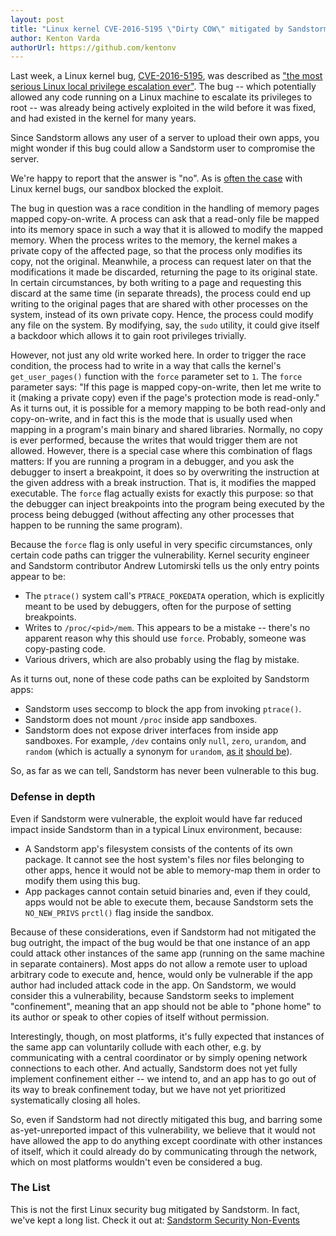```yaml
---
layout: post
title: "Linux kernel CVE-2016-5195 \"Dirty COW\" mitigated by Sandstorm"
author: Kenton Varda
authorUrl: https://github.com/kentonv
---
```


Last week, a Linux kernel bug, [CVE-2016-5195](https://www.google.com/search?q=CVE-2016-5195), was described as ["the most serious Linux local privilege escalation ever"](http://arstechnica.com/security/2016/10/most-serious-linux-privilege-escalation-bug-ever-is-under-active-exploit/). The bug -- which potentially allowed any code running on a Linux machine to escalate its privileges to root -- was already being actively exploited in the wild before it was fixed, and had existed in the kernel for many years.

Since Sandstorm allows any user of a server to upload their own apps, you might wonder if this bug could allow a Sandstorm user to compromise the server.

We're happy to report that the answer is "no". As is [often the case](https://docs.sandstorm.io/en/latest/using/security-non-events/#linux-kernel) with Linux kernel bugs, our sandbox blocked the exploit.

The bug in question was a race condition in the handling of memory pages mapped copy-on-write. A process can ask that a read-only file be mapped into its memory space in such a way that it is allowed to modify the mapped memory. When the process writes to the memory, the kernel makes a private copy of the affected page, so that the process only modifies its copy, not the original. Meanwhile, a process can request later on that the modifications it made be discarded, returning the page to its original state. In certain circumstances, by both writing to a page and requesting this discard at the same time (in separate threads), the process could end up writing to the original pages that are shared with other processes on the system, instead of its own private copy. Hence, the process could modify any file on the system. By modifying, say, the `sudo` utility, it could give itself a backdoor which allows it to gain root privileges trivially.

However, not just any old write worked here. In order to trigger the race condition, the process had to write in a way that calls the kernel's `get_user_pages()` function with the `force` parameter set to `1`. The `force` parameter says: "If this page is mapped copy-on-write, then let me write to it (making a private copy) even if the page's protection mode is read-only." As it turns out, it is possible for a memory mapping to be both read-only and copy-on-write, and in fact this is the mode that is usually used when mapping in a program's main binary and shared libraries. Normally, no copy is ever performed, because the writes that would trigger them are not allowed. However, there is a special case where this combination of flags matters: If you are running a program in a debugger, and you ask the debugger to insert a breakpoint, it does so by overwriting the instruction at the given address with a break instruction. That is, it modifies the mapped executable. The `force` flag actually exists for exactly this purpose: so that the debugger can inject breakpoints into the program being executed by the process being debugged (without affecting any other processes that happen to be running the same program).

Because the `force` flag is only useful in very specific circumstances, only certain code paths can trigger the vulnerability. Kernel security engineer and Sandstorm contributor Andrew Lutomirski tells us the only entry points appear to be:

* The `ptrace()` system call's `PTRACE_POKEDATA` operation, which is explicitly meant to be used by debuggers, often for the purpose of setting breakpoints.
* Writes to `/proc/<pid>/mem`. This appears to be a mistake -- there's no apparent reason why this should use `force`. Probably, someone was copy-pasting code.
* Various drivers, which are also probably using the flag by mistake.

As it turns out, none of these code paths can be exploited by Sandstorm apps:

* Sandstorm uses seccomp to block the app from invoking `ptrace()`.
* Sandstorm does not mount `/proc` inside app sandboxes.
* Sandstorm does not expose driver interfaces from inside app sandboxes. For example, `/dev` contains only `null`, `zero`, `urandom`, and `random` (which is actually a synonym for `urandom`, [as it](https://gist.github.com/tarcieri/6347417) [should be](http://www.2uo.de/myths-about-urandom/)).

So, as far as we can tell, Sandstorm has never been vulnerable to this bug.

### Defense in depth

Even if Sandstorm were vulnerable, the exploit would have far reduced impact inside Sandstorm than in a typical Linux environment, because:

* A Sandstorm app's filesystem consists of the contents of its own package. It cannot see the host system's files nor files belonging to other apps, hence it would not be able to memory-map them in order to modify them using this bug.
* App packages cannot contain setuid binaries and, even if they could, apps would not be able to execute them, because Sandstorm sets the `NO_NEW_PRIVS` `prctl()` flag inside the sandbox.

Because of these considerations, even if Sandstorm had not mitigated the bug outright, the impact of the bug would be that one instance of an app could attack other instances of the same app (running on the same machine in separate containers). Most apps do not allow a remote user to upload arbitrary code to execute and, hence, would only be vulnerable if the app author had included attack code in the app. On Sandstorm, we would consider this a vulnerability, because Sandstorm seeks to implement "confinement", meaning that an app should not be able to "phone home" to its author or speak to other copies of itself without permission.

Interestingly, though, on most platforms, it's fully expected that instances of the same app can voluntarily collude with each other, e.g. by communicating with a central coordinator or by simply opening network connections to each other. And actually, Sandstorm does not yet fully implement confinement either -- we intend to, and an app has to go out of its way to break confinement today, but we have not yet prioritized systematically closing all holes.

So, even if Sandstorm had not directly mitigated this bug, and barring some as-yet-unreported impact of this vulnerability, we believe that it would not have allowed the app to do anything except coordinate with other instances of itself, which it could already do by communicating through the network, which on most platforms wouldn't even be considered a bug.

### The List

This is not the first Linux security bug mitigated by Sandstorm. In fact, we've kept a long list. Check it out at: [Sandstorm Security Non-Events](https://docs.sandstorm.io/en/latest/using/security-non-events/#linux-kernel)
